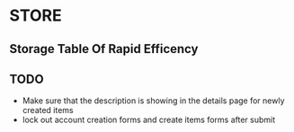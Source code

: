 # STORE
## Storage Table Of Rapid Efficency
 ## TODO 

 - Make sure that the description is showing in the details page for newly created items
 - lock out account creation forms and create items forms after submit

